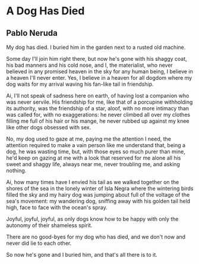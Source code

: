 # A Dog Has Died
## Pablo Neruda
My dog has died.
I buried him in the garden
next to a rusted old machine.

Some day I'll join him right there,
but now he's gone with his shaggy coat,
his bad manners and his cold nose,
and I, the materialist, who never believed
in any promised heaven in the sky
for any human being,
I believe in a heaven I'll never enter.
Yes, I believe in a heaven for all dogdom
where my dog waits for my arrival
waving his fan-like tail in friendship.

Ai, I'll not speak of sadness here on earth,
of having lost a companion
who was never servile.
His friendship for me, like that of a porcupine
withholding its authority,
was the friendship of a star, aloof,
with no more intimacy than was called for,
with no exaggerations:
he never climbed all over my clothes
filling me full of his hair or his mange,
he never rubbed up against my knee
like other dogs obsessed with sex.

No, my dog used to gaze at me,
paying me the attention I need,
the attention required
to make a vain person like me understand
that, being a dog, he was wasting time,
but, with those eyes so much purer than mine,
he'd keep on gazing at me
with a look that reserved for me alone
all his sweet and shaggy life,
always near me, never troubling me,
and asking nothing.

Ai, how many times have I envied his tail
as we walked together on the shores of the sea
in the lonely winter of Isla Negra
where the wintering birds filled the sky
and my hairy dog was jumping about
full of the voltage of the sea's movement:
my wandering dog, sniffing away
with his golden tail held high,
face to face with the ocean's spray.

Joyful, joyful, joyful,
as only dogs know how to be happy
with only the autonomy
of their shameless spirit.

There are no good-byes for my dog who has died,
and we don't now and never did lie to each other.

So now he's gone and I buried him,
and that's all there is to it.